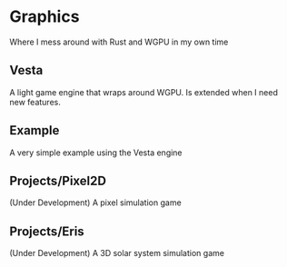# Graphics

Where I mess around with Rust and WGPU in my own time

## Vesta

A light game engine that wraps around WGPU. Is extended when I need new features.

## Example

A very simple example using the Vesta engine

## Projects/Pixel2D

(Under Development) A pixel simulation game 

## Projects/Eris

(Under Development) A 3D solar system simulation game
